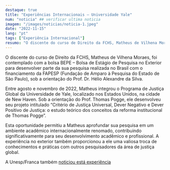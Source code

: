 ```yaml
---
destaque: true
title: "Experiências Internacionais – Universidade Yale"
num: "noticia" ## verificar ultima noticia
imagem: "/images/noticias/noticia-1.jpeg"
date: "2022-11-15"
lang: "pt"
tags: ["Experiência Internacional"]
resumo: "O discente do curso de Direito da FCHS, Matheus de Vilhena Moraes, desenvolveu pesquisa na Universidade de Yale."
---
```


O discente do curso de Direito da FCHS, Matheus de Vilhena Moraes, foi contemplado com a bolsa BEPE – Bolsa de Estágio de Pesquisa no Exterior para desenvolver parte da sua pesquisa realizada no Brasil com o financiamento da FAPESP (Fundação de Amparo à Pesquisa do Estado de São Paulo), sob a orientação do Prof. Dr. Hélio Alexandre da Silva.

Entre agosto e novembro de 2022, Matheus integrou o Programa de Justiça Global da Universidade de Yale, localizado nos Estados Unidos, na cidade de New Haven. Sob a orientação do Prof. Thomas Pogge, ele desenvolveu seu projeto intitulado “Critério de Justiça Universal, Dever Negativo e Dever Positivo de Justiça: o estudo teórico dos conceitos da reforma institucional de Thomas Pogge”.

Esta oportunidade permitiu a Matheus aprofundar sua pesquisa em um ambiente acadêmico internacionalmente renomado, contribuindo significativamente para seu desenvolvimento acadêmico e profissional. A experiência no exterior também proporcionou a ele uma valiosa troca de conhecimentos e práticas com outros pesquisadores da área de justiça global.

A Unesp/Franca também [noticiou está experiência](https://www.franca.unesp.br/#!/noticia/643/pesquisa-internacional--universidade-de-yale/)
